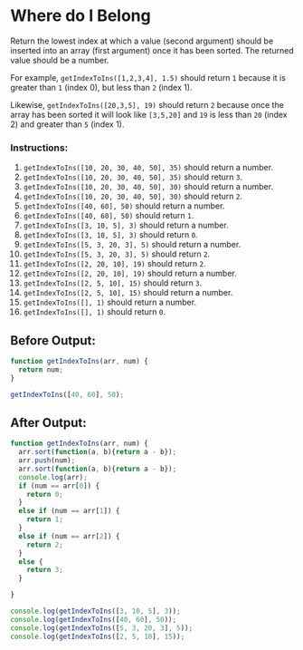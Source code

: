 # Where do I Belong

Return the lowest index at which a value (second argument) should be inserted into an array (first argument) once it has been sorted. The returned value should be a number.

For example, `getIndexToIns([1,2,3,4], 1.5)` should return `1` because it is greater than `1` (index 0), but less than `2` (index 1).

Likewise, `getIndexToIns([20,3,5], 19)` should return `2` because once the array has been sorted it will look like `[3,5,20]` and `19` is less than `20` (index 2) and greater than `5` (index 1).

### Instructions:
1. `getIndexToIns([10, 20, 30, 40, 50], 35)` should return a number.
2. `getIndexToIns([10, 20, 30, 40, 50], 35)` should return `3`.
3. `getIndexToIns([10, 20, 30, 40, 50], 30)` should return a number.
4. `getIndexToIns([10, 20, 30, 40, 50], 30)` should return `2`.
5. `getIndexToIns([40, 60], 50)` should return a number.
6. `getIndexToIns([40, 60], 50)` should return `1`.
7. `getIndexToIns([3, 10, 5], 3)` should return a number.
8. `getIndexToIns([3, 10, 5], 3)` should return `0`.
9. `getIndexToIns([5, 3, 20, 3], 5)` should return a number.
10. `getIndexToIns([5, 3, 20, 3], 5)` should return `2`.
11. `getIndexToIns([2, 20, 10], 19)` should return `2`.
12. `getIndexToIns([2, 20, 10], 19)` should return a number.
13. `getIndexToIns([2, 5, 10], 15)` should return `3`.
14. `getIndexToIns([2, 5, 10], 15)` should return a number.
15. `getIndexToIns([], 1)` should return a number.
16. `getIndexToIns([], 1)` should return `0`.

## Before Output:
```javascript
function getIndexToIns(arr, num) {
  return num;
}

getIndexToIns([40, 60], 50);
```

## After Output:
```javascript
function getIndexToIns(arr, num) {  
  arr.sort(function(a, b){return a - b});  
  arr.push(num);
  arr.sort(function(a, b){return a - b});
  console.log(arr);
  if (num == arr[0]) {
    return 0;
  }
  else if (num == arr[1]) {
    return 1;
  }
  else if (num == arr[2]) {
    return 2;
  }
  else {
    return 3;
  }

}

console.log(getIndexToIns([3, 10, 5], 3));
console.log(getIndexToIns([40, 60], 50));
console.log(getIndexToIns([5, 3, 20, 3], 5));
console.log(getIndexToIns([2, 5, 10], 15));
```
